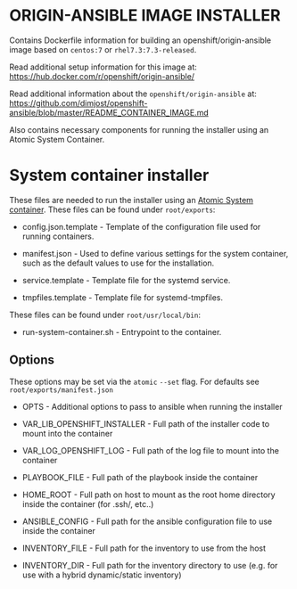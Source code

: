 ORIGIN-ANSIBLE IMAGE INSTALLER
===============================

Contains Dockerfile information for building an openshift/origin-ansible image
based on `centos:7` or `rhel7.3:7.3-released`.

Read additional setup information for this image at: https://hub.docker.com/r/openshift/origin-ansible/

Read additional information about the `openshift/origin-ansible` at: https://github.com/dimjost/openshift-ansible/blob/master/README_CONTAINER_IMAGE.md

Also contains necessary components for running the installer using an Atomic System Container.


System container installer
==========================

These files are needed to run the installer using an [Atomic System container](http://www.projectatomic.io/blog/2016/09/intro-to-system-containers/).
These files can be found under `root/exports`:

* config.json.template - Template of the configuration file used for running containers.

* manifest.json - Used to define various settings for the system container, such as the default values to use for the installation.

* service.template - Template file for the systemd service.

* tmpfiles.template - Template file for systemd-tmpfiles.

These files can be found under `root/usr/local/bin`:

* run-system-container.sh - Entrypoint to the container.

## Options

These options may be set via the ``atomic`` ``--set`` flag. For defaults see ``root/exports/manifest.json``

* OPTS - Additional options to pass to ansible when running the installer

* VAR_LIB_OPENSHIFT_INSTALLER - Full path of the installer code to mount into the container

* VAR_LOG_OPENSHIFT_LOG - Full path of the log file to mount into the container

* PLAYBOOK_FILE - Full path of the playbook inside the container

* HOME_ROOT - Full path on host to mount as the root home directory inside the container (for .ssh/, etc..)

* ANSIBLE_CONFIG - Full path for the ansible configuration file to use inside the container

* INVENTORY_FILE - Full path for the inventory to use from the host

* INVENTORY_DIR - Full path for the inventory directory to use (e.g. for use with a hybrid dynamic/static inventory)
